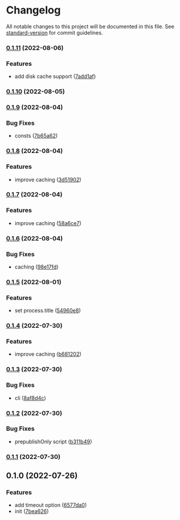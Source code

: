 # Changelog

All notable changes to this project will be documented in this file. See [standard-version](https://github.com/conventional-changelog/standard-version) for commit guidelines.

### [0.1.11](https://github.com/BlackGlory/cacheable-dns/compare/v0.1.10...v0.1.11) (2022-08-06)


### Features

* add disk cache support ([7add1af](https://github.com/BlackGlory/cacheable-dns/commit/7add1afa7023789a774b196b11ddc0f8925f4229))

### [0.1.10](https://github.com/BlackGlory/cacheable-dns/compare/v0.1.9...v0.1.10) (2022-08-05)

### [0.1.9](https://github.com/BlackGlory/cacheable-dns/compare/v0.1.8...v0.1.9) (2022-08-04)


### Bug Fixes

* consts ([7b65a62](https://github.com/BlackGlory/cacheable-dns/commit/7b65a623449d834d3bb76d5d2fb73fa36ec0680a))

### [0.1.8](https://github.com/BlackGlory/cacheable-dns/compare/v0.1.7...v0.1.8) (2022-08-04)


### Features

* improve caching ([3d51902](https://github.com/BlackGlory/cacheable-dns/commit/3d51902847002f5dbb3baa22dc9004eb22034e14))

### [0.1.7](https://github.com/BlackGlory/cacheable-dns/compare/v0.1.6...v0.1.7) (2022-08-04)


### Features

* improve caching ([58a6ce7](https://github.com/BlackGlory/cacheable-dns/commit/58a6ce7c465edaf5a76d5760c5343ffc7f3848c6))

### [0.1.6](https://github.com/BlackGlory/cacheable-dns/compare/v0.1.5...v0.1.6) (2022-08-04)


### Bug Fixes

* caching ([98e17fd](https://github.com/BlackGlory/cacheable-dns/commit/98e17fd9cf27735a23ef02c103d6fc8de8b7128a))

### [0.1.5](https://github.com/BlackGlory/cacheable-dns/compare/v0.1.4...v0.1.5) (2022-08-01)


### Features

* set process.title ([54960e8](https://github.com/BlackGlory/cacheable-dns/commit/54960e8f1f91844f839796b9d807a51bbabe9b88))

### [0.1.4](https://github.com/BlackGlory/cacheable-dns/compare/v0.1.3...v0.1.4) (2022-07-30)


### Features

* improve caching ([b681202](https://github.com/BlackGlory/cacheable-dns/commit/b681202fa21729390f037c34d531fc31c64040f6))

### [0.1.3](https://github.com/BlackGlory/cacheable-dns/compare/v0.1.2...v0.1.3) (2022-07-30)


### Bug Fixes

* cli ([8af8d4c](https://github.com/BlackGlory/cacheable-dns/commit/8af8d4cf8cfdcad315cfdbba2bb185f3c3708cec))

### [0.1.2](https://github.com/BlackGlory/cacheable-dns/compare/v0.1.1...v0.1.2) (2022-07-30)


### Bug Fixes

* prepublishOnly script ([b311b49](https://github.com/BlackGlory/cacheable-dns/commit/b311b4996969b382ddf1fe591b0d69efcc3cbbb4))

### [0.1.1](https://github.com/BlackGlory/cacheable-dns/compare/v0.1.0...v0.1.1) (2022-07-30)

## 0.1.0 (2022-07-26)


### Features

* add timeout option ([6577da0](https://github.com/BlackGlory/cacheable-dns/commit/6577da018ae7c3509f07736e4b5958c63cc4ff88))
* init ([7bea626](https://github.com/BlackGlory/cacheable-dns/commit/7bea62691ca954f9042a499a8c75dde7f7a60a71))
